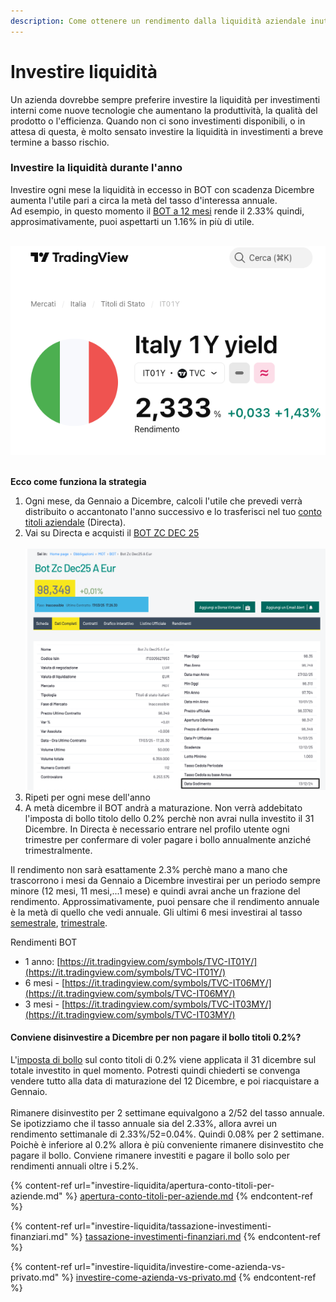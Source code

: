 ```yaml
---
description: Come ottenere un rendimento dalla liquidità aziendale inutilizzata
---
```


# Investire liquidità

Un azienda dovrebbe sempre preferire investire la liquidità per investimenti interni come nuove tecnologie che aumentano la produttività, la qualità del prodotto o l'efficienza. Quando non ci sono investimenti disponibili, o in attesa di questa, è molto sensato investire la liquidità in investimenti a breve termine a basso rischio.&#x20;

### Investire la liquidità durante l'anno

Investire ogni mese la liquidità in eccesso in BOT con scadenza Dicembre aumenta l'utile pari a circa la metà del tasso d'interessa annuale.  \
Ad esempio, in questo momento il [BOT a 12 mesi](https://it.tradingview.com/symbols/TVC-IT01Y/) rende il 2.33% quindi, approsimativamente, puoi aspettarti un 1.16% in più di utile.

\
![](<.gitbook/assets/Screenshot 2025-03-17 at 21.26.23.png>)

\
**Ecco come funziona la strategia**

1. Ogni mese, da Gennaio a Dicembre, calcoli l'utile che prevedi verrà distribuito o accantonato l'anno successivo e lo trasferisci nel tuo [conto titoli aziendale](investire-liquidita/apertura-conto-titoli-per-aziende.md) (Directa).
2. Vai su Directa e acquisti il [BOT ZC DEC 25 ](https://www.borsaitaliana.it/borsa/obbligazioni/mot/bot/scheda/IT0005627853.html?lang=it)\
   \
   ![](<.gitbook/assets/Screenshot 2025-03-17 at 21.40.22.png>)
3. Ripeti per ogni mese dell'anno
4. A metà dicembre il BOT andrà a maturazione. Non verrà addebitato l'imposta di bollo titolo dello 0.2% perchè non avrai nulla investito il 31 Dicembre. In Directa è necessario entrare nel profilo utente ogni trimestre per confermare di voler pagare i bollo annualmente anziché trimestralmente.

Il rendimento non sarà esattamente 2.3% perchè mano a mano che trascorrono i mesi da Gennaio a Dicembre investirai per un periodo sempre minore (12 mesi, 11 mesi,...1 mese) e quindi avrai anche un frazione del rendimento. Approssimativamente, puoi pensare che il rendimento annuale è la metà di quello che vedi annuale. Gli ultimi 6 mesi investirai al tasso [semestrale](https://it.tradingview.com/symbols/TVC-IT06MY/), [trimestrale](https://it.tradingview.com/symbols/TVC-IT03MY/).

Rendimenti BOT

* 1 anno:  [https://it.tradingview.com/symbols/TVC-IT01Y/](https://it.tradingview.com/symbols/TVC-IT01Y/)
* 6 mesi - [https://it.tradingview.com/symbols/TVC-IT06MY/](https://it.tradingview.com/symbols/TVC-IT06MY/)
* 3 mesi - [https://it.tradingview.com/symbols/TVC-IT03MY/](https://it.tradingview.com/symbols/TVC-IT03MY/)

#### Conviene disinvestire a Dicembre per non pagare il bollo titoli 0.2%?&#x20;

L'[imposta di bollo](https://www.directa.it/pub2/it/faq/bolli.html) sul conto titoli di 0.2% viene applicata il 31 dicembre sul totale investito in quel momento. Potresti quindi chiederti se convenga vendere tutto alla data di maturazione del 12 Dicembre, e poi riacquistare a Gennaio. \
\
Rimanere disinvestito per 2 settimane equivalgono a 2/52 del tasso annuale. Se ipotizziamo che il tasso annuale sia del 2.33%, allora avrei un rendimento settimanale di 2.33%/52=0.04%. Quindi 0.08% per 2 settimane. Poichè è inferiore al 0.2% allora è più conveniente rimanere disinvestito che pagare il bollo.  Conviene rimanere investiti e pagare il bollo solo per rendimenti annuali oltre i 5.2%.





{% content-ref url="investire-liquidita/apertura-conto-titoli-per-aziende.md" %}
[apertura-conto-titoli-per-aziende.md](investire-liquidita/apertura-conto-titoli-per-aziende.md)
{% endcontent-ref %}

{% content-ref url="investire-liquidita/tassazione-investimenti-finanziari.md" %}
[tassazione-investimenti-finanziari.md](investire-liquidita/tassazione-investimenti-finanziari.md)
{% endcontent-ref %}

{% content-ref url="investire-liquidita/investire-come-azienda-vs-privato.md" %}
[investire-come-azienda-vs-privato.md](investire-liquidita/investire-come-azienda-vs-privato.md)
{% endcontent-ref %}







